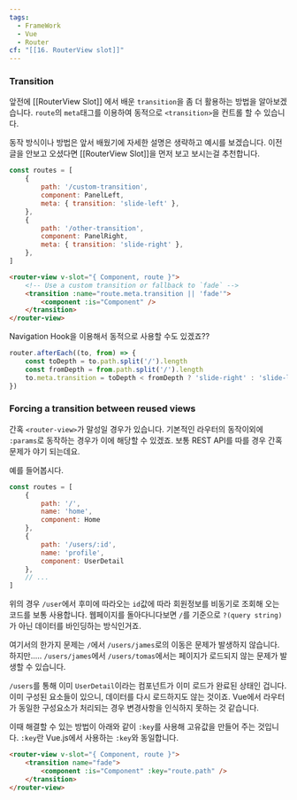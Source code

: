 ```yaml
---
tags:
  - FrameWork
  - Vue
  - Router
cf: "[[16. RouterView slot]]"
---
```

### Transition
앞전에 [[RouterView Slot]] 에서 배운 `transition`을 좀 더 활용하는 방법을 알아보겠습니다.
`route`의 `meta`태그를 이용하여 동적으로 `<transition>`을 컨트롤 할 수 있습니다.

동작 방식이나 방법은 앞서 배웠기에 자세한 설명은 생략하고 예시를 보겠습니다.
이전 글을 안보고 오셨다면 [[RouterView Slot]]을 먼저 보고 보시는걸 추천합니다.

```javascript title:"/src/router/index.js"
const routes = [
    {
        path: '/custom-transition',
        component: PanelLeft,
        meta: { transition: 'slide-left' },
    },
    {
        path: '/other-transition',
        component: PanelRight,
        meta: { transition: 'slide-right' },
    },
]
```

```html
<router-view v-slot="{ Component, route }">
    <!-- Use a custom transition or fallback to `fade` -->
    <transition :name="route.meta.transition || 'fade'">
        <component :is="Component" />
    </transition>
</router-view>
```

Navigation Hook을 이용해서 동적으로 사용할 수도 있겠죠??

```javascript title:"/src/router/index.js"
router.afterEach((to, from) => {
    const toDepth = to.path.split('/').length
    const fromDepth = from.path.split('/').length
    to.meta.transition = toDepth < fromDepth ? 'slide-right' : 'slide-left'
})
```

### Forcing a transition between reused views
간혹 `<router-view>`가 말성일 경우가 있습니다.
기본적인 라우터의 동작이외에 `:params`로 동작하는 경우가 이에 해당할 수 있겠죠.
보통 REST API를 따를 경우 간혹 문제가 야기 되는데요.

예를 들어봅시다.

```javascript title:"/src/router/index.js"
const routes = [
    {
        path: '/',
        name: 'home',
        component: Home
    },
    {
        path: '/users/:id',
        name: 'profile',
        component: UserDetail
    },
    // ...
]
```

위의 경우 `/user`에서 후미에 따라오는 `id`값에 따라 회원정보를 비동기로 조회해 오는 코드를 보통 사용합니다.
웹페이지를 돌아다니다보면 `/`를 기준으로 `?(query string)`가 아닌 데이터를 바인딩하는 방식인거죠.

여기서의 한가지 문제는 `/`에서 `/users/james`로의 이동은 문제가 발생하지 않습니다.
하지만..... `/users/james`에서 `/users/tomas`에서는 페이지가 로드되지 않는 문제가 발생할 수 있습니다.

`/users`를 통해 이미 `UserDetail`이라는 컴포넌트가 이미 로드가 완료된 상태인 겁니다.
이미 구성된 요소들이 있으니, 데이터를 다시 로드하지도 않는 것이죠.
Vue에서 라우터가 동일한 구성요소가 처리되는 경우 변경사항을 인식하지 못하는 것 같습니다. 

이때 해결할 수 있는 방법이 아래와 같이 `:key`를 사용해 고유값을 만들어 주는 것입니다.
`:key`란 Vue.js에서 사용하는 `:key`와 동일합니다.

```html
<router-view v-slot="{ Component, route }">
    <transition name="fade">
        <component :is="Component" :key="route.path" />
    </transition>
</router-view>
```